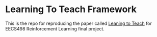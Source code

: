 # Learning To Teach Framework
This is the repo for reproducing the paper called [Leaning to Teach](https://openreview.net/forum?id=HJewuJWCZ&noteId=HJewuJWCZ) for EECS498 Reinforcement Learning final project.
